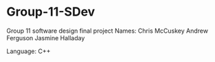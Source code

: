 # Group-11-SDev
Group 11 software design final project
Names:
Chris McCuskey
Andrew Ferguson
Jasmine Halladay

Language: C++
